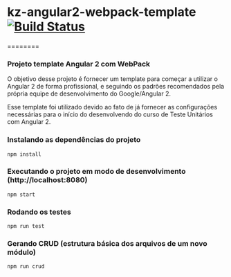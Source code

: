 # kz-angular2-webpack-template[![Build Status](https://travis-ci.org/m4rciosouza/kz-angular2-webpack-template.svg?branch=master)](https://travis-ci.org/m4rciosouza/kz-angular2-webpack-template)
========

### Projeto template Angular 2 com WebPack

O objetivo desse projeto é fornecer um template para começar a utilizar o Angular 2 de forma profissional, e seguindo os padrões recomendados pela própria equipe de desenvolvimento do Google/Angular 2.

Esse template foi utilizado devido ao fato de já fornecer as configurações necessárias para o início do desenvolvendo do curso de Teste Unitários com Angular 2.

### Instalando as dependências do projeto

```
npm install
```

### Executando o projeto em modo de desenvolvimento (http://localhost:8080)

```
npm start
```
### Rodando os testes

```
npm run test
```

### Gerando CRUD (estrutura básica dos arquivos de um novo módulo)

```
npm run crud
```

